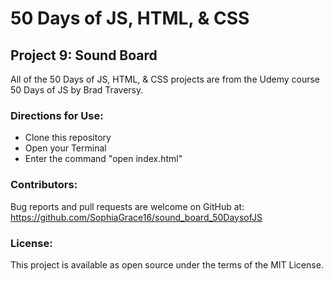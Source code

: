 # 50 Days of JS, HTML, & CSS 
## Project 9: Sound Board

All of the 50 Days of JS, HTML, & CSS projects are from the Udemy course 50 Days of JS by Brad Traversy.

### Directions for Use:

* Clone this repository
* Open your Terminal
* Enter the command "open index.html"

### Contributors:

Bug reports and pull requests are welcome on GitHub at:
https://github.com/SophiaGrace16/sound_board_50DaysofJS

### License:

This project is  available as open source under the terms of the MIT License.
